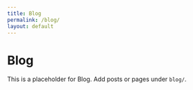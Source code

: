 ```yaml
---
title: Blog
permalink: /blog/
layout: default
---
```


# Blog

This is a placeholder for Blog. Add posts or pages under `blog/`.
